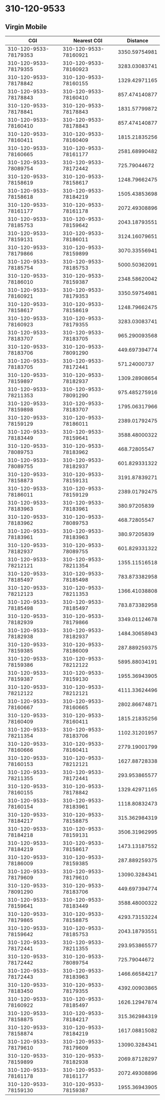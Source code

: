 # 310-120-9533
## Virgin Mobile


| CGI | Nearest CGI | Distance |
|-----|-------------|----------|
| 310-120-9533-78179353 | 310-120-9533-78160921 | 3350.59754981 |
| 310-120-9533-78179355 | 310-120-9533-78160923 | 3283.03083741 |
| 310-120-9533-78178842 | 310-120-9533-78160155 | 1329.42971165 |
| 310-120-9533-78178843 | 310-120-9533-78160410 | 857.474140877 |
| 310-120-9533-78178841 | 310-120-9533-78178843 | 1831.57799872 |
| 310-120-9533-78160410 | 310-120-9533-78178843 | 857.474140877 |
| 310-120-9533-78160411 | 310-120-9533-78160409 | 1815.21835256 |
| 310-120-9533-78160665 | 310-120-9533-78161177 | 2581.68990482 |
| 310-120-9533-78089754 | 310-120-9533-78172442 | 725.79044672 |
| 310-120-9533-78158619 | 310-120-9533-78158617 | 1248.79662475 |
| 310-120-9533-78158618 | 310-120-9533-78184219 | 1505.43853698 |
| 310-120-9533-78161177 | 310-120-9533-78161178 | 2072.49308896 |
| 310-120-9533-78185753 | 310-120-9533-78159642 | 2043.18793551 |
| 310-120-9533-78159131 | 310-120-9533-78186011 | 3124.16079651 |
| 310-120-9533-78179866 | 310-120-9533-78159899 | 3070.33556941 |
| 310-120-9533-78185754 | 310-120-9533-78185753 | 5000.50362091 |
| 310-120-9533-78186010 | 310-120-9533-78159387 | 2348.58620042 |
| 310-120-9533-78160921 | 310-120-9533-78179353 | 3350.59754981 |
| 310-120-9533-78158617 | 310-120-9533-78158619 | 1248.79662475 |
| 310-120-9533-78160923 | 310-120-9533-78179355 | 3283.03083741 |
| 310-120-9533-78183707 | 310-120-9533-78183705 | 965.290093568 |
| 310-120-9533-78183706 | 310-120-9533-78091290 | 449.697394774 |
| 310-120-9533-78183705 | 310-120-9533-78172441 | 571.24000737 |
| 310-120-9533-78159897 | 310-120-9533-78182937 | 1309.28908654 |
| 310-120-9533-78211353 | 310-120-9533-78091290 | 975.485275916 |
| 310-120-9533-78159898 | 310-120-9533-78183707 | 1795.06317966 |
| 310-120-9533-78159129 | 310-120-9533-78186011 | 2389.01792475 |
| 310-120-9533-78183449 | 310-120-9533-78159641 | 3588.48000322 |
| 310-120-9533-78089753 | 310-120-9533-78183962 | 468.72805547 |
| 310-120-9533-78089755 | 310-120-9533-78182937 | 601.829331322 |
| 310-120-9533-78158873 | 310-120-9533-78159131 | 3191.87839271 |
| 310-120-9533-78186011 | 310-120-9533-78159129 | 2389.01792475 |
| 310-120-9533-78183963 | 310-120-9533-78183961 | 380.97205839 |
| 310-120-9533-78183962 | 310-120-9533-78089753 | 468.72805547 |
| 310-120-9533-78183961 | 310-120-9533-78183963 | 380.97205839 |
| 310-120-9533-78182937 | 310-120-9533-78089755 | 601.829331322 |
| 310-120-9533-78212121 | 310-120-9533-78211354 | 1355.11516518 |
| 310-120-9533-78185497 | 310-120-9533-78185498 | 783.873382958 |
| 310-120-9533-78212123 | 310-120-9533-78211353 | 1366.41038808 |
| 310-120-9533-78185498 | 310-120-9533-78185497 | 783.873382958 |
| 310-120-9533-78182939 | 310-120-9533-78179866 | 3349.01124678 |
| 310-120-9533-78182938 | 310-120-9533-78182937 | 1484.30658943 |
| 310-120-9533-78159385 | 310-120-9533-78186009 | 287.889259375 |
| 310-120-9533-78159386 | 310-120-9533-78212122 | 5895.88034191 |
| 310-120-9533-78159387 | 310-120-9533-78159130 | 1955.36943905 |
| 310-120-9533-78212122 | 310-120-9533-78212121 | 4111.33624496 |
| 310-120-9533-78160667 | 310-120-9533-78160665 | 2802.86674871 |
| 310-120-9533-78160409 | 310-120-9533-78160411 | 1815.21835256 |
| 310-120-9533-78211354 | 310-120-9533-78183706 | 1102.31201957 |
| 310-120-9533-78160666 | 310-120-9533-78160411 | 2779.19001799 |
| 310-120-9533-78160153 | 310-120-9533-78212121 | 1627.88728338 |
| 310-120-9533-78211355 | 310-120-9533-78172441 | 293.953865577 |
| 310-120-9533-78160155 | 310-120-9533-78178842 | 1329.42971165 |
| 310-120-9533-78160154 | 310-120-9533-78183961 | 1118.80832473 |
| 310-120-9533-78184217 | 310-120-9533-78158875 | 315.362984319 |
| 310-120-9533-78184218 | 310-120-9533-78159131 | 3506.31962995 |
| 310-120-9533-78184219 | 310-120-9533-78158617 | 1473.13187552 |
| 310-120-9533-78186009 | 310-120-9533-78159385 | 287.889259375 |
| 310-120-9533-78179609 | 310-120-9533-78179610 | 13090.3284341 |
| 310-120-9533-78091290 | 310-120-9533-78183706 | 449.697394774 |
| 310-120-9533-78159641 | 310-120-9533-78183449 | 3588.48000322 |
| 310-120-9533-78179865 | 310-120-9533-78158875 | 4293.73153224 |
| 310-120-9533-78159642 | 310-120-9533-78185753 | 2043.18793551 |
| 310-120-9533-78172441 | 310-120-9533-78211355 | 293.953865577 |
| 310-120-9533-78172442 | 310-120-9533-78089754 | 725.79044672 |
| 310-120-9533-78172443 | 310-120-9533-78183963 | 1466.66584217 |
| 310-120-9533-78183450 | 310-120-9533-78179355 | 4392.00903865 |
| 310-120-9533-78160922 | 310-120-9533-78185497 | 1626.12947874 |
| 310-120-9533-78158875 | 310-120-9533-78184217 | 315.362984319 |
| 310-120-9533-78158874 | 310-120-9533-78184219 | 1617.08815082 |
| 310-120-9533-78179610 | 310-120-9533-78179609 | 13090.3284341 |
| 310-120-9533-78159899 | 310-120-9533-78182938 | 2069.87128297 |
| 310-120-9533-78161178 | 310-120-9533-78161177 | 2072.49308896 |
| 310-120-9533-78159130 | 310-120-9533-78159387 | 1955.36943905 |
